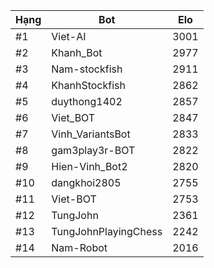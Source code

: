 Hạng|Bot|Elo
---|---|---
#1|Viet-AI|3001
#2|Khanh_Bot|2977
#3|Nam-stockfish|2911
#4|KhanhStockfish|2862
#5|duythong1402|2857
#6|Viet_BOT|2847
#7|Vinh_VariantsBot|2833
#8|gam3play3r-BOT|2822
#9|Hien-Vinh_Bot2|2820
#10|dangkhoi2805|2755
#11|Viet-BOT|2753
#12|TungJohn|2361
#13|TungJohnPlayingChess|2242
#14|Nam-Robot|2016
